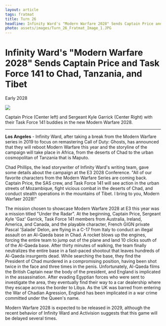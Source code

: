 ```yaml
---
layout: article
tags: fratmat
title: Turn 26
headline: Infinity Ward's "Modern Warfare 2028" Sends Captain Price and Task Force 141 to Chad, Tanzania, and Tibet
photo: assets/images/Turn_26_Fratmat_Image_1.JPG
---
```


# Infinity Ward's "Modern Warfare 2028" Sends Captain Price and Task Force 141 to Chad, Tanzania, and Tibet

Early 2028

<div class="main-image-container">
    <img src = "../../../assets/images/Turn_26_Fratmat_Image_1.JPG" id="container-image">
    <p id="image-caption">Captain Price (Center left) and Sergeant Kyle Garrick (Center Right) with their Task Force 141 buddies in the new Modern Warfare 2028.</p>
</div>

---

**Los Angeles** -  Infinity Ward, after taking a break from the Modern Warfare series in 2019 to focus on remastering Call of Duty: Ghosts, has announced that they will reboot Modern Warfare this year and the storyline of the campaign will take place in Africa, from the deserts of Chad to the urban cosmopolitan of Tanzania that is Maputo.

Chad Phillips, the lead storywriter of Infinity Ward's writing team, gave some details about the campaign at the E3 2028 Conference. "All of our favorite characters from the Modern Warfare Series are coming back. Captain Price, the SAS crew, and Task Force 141 will see action in the urban streets of Mozambique, fight vicious combat in the deserts of Chad, and conduct stealth operations in the mountains of Tibet. I bring to you, Modern Warfaer 2028!"

The mission chosen to showcase Modern Warfare 2028 at E3 this year was a mission titled "Under the Radar". At the beginning, Captain Price, Sergeant Kyle 'Gaz' Garrick, Task Force 141 members from Australia, Ireland, America, and Canada, and the playable character, French GIGN private Pascal 'Salade' Delon, are flying in a C-17 from Italy to conduct an illegal assault on an Al-Qaeda base in Chad. A rocket blows up the engines, forcing the entire team to jump out of the plane and land 10 clicks south of of the Al-Qaeda base. After thirty minutes of walking, the team finally neutralizes the entire base in a fast-paced shootout that leaves hundreds of Al-Qaeda insurgents dead. While searching the base, they find the President of Chad murdered in a compromising position, having been shot twice in the face and three times in the penis. Unfortunately, Al-Qaeda films the British Captain near the body of the president, and England is implicated in the assassination. After evading Egyptian forces who were sent to investigate the area, they eventually find their way to a car dealership where they escape across the border to Libya. As the UK was barred from entering the War of Chadian Agression, England has been implicated in a war crime committed under the Queen's name.

Modern Warfare 2028 is expected to be released in 2029, although the recent behavior of Infinity Ward and Activision suggests that this game will be delayed several times. 


